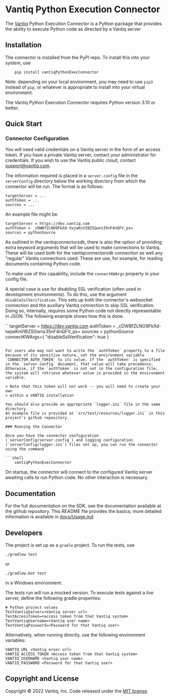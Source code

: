 
# Vantiq Python Execution Connector

The [Vantiq](http://www.vantiq.com) Python Execution Connector is a Python package that provides the ability 
to execute Python code as directed by a Vantiq server

## Installation

The connector is installed from the PyPI repo.  To install this into your system,
use
```commandline
    pip install vantiqPythonExecConnector
```

Note: depending on your local environment, you may need to use `pip3`
instead of `pip`, or whatever is appropriate to install into your
virtual environment.

The Vantiq Python Execution Connector requires Python version 3.10 or better.

## Quick Start

### Connector Configuration

You will need valid credentials on a Vantiq server in the form of an
access token.  If you have a private Vantiq server,
contact your administrator for credentials.  If you wish to use the
Vantiq public cloud, contact [support@vantiq.com](mailto:support@vantiq.com).

The information required is placed in a `server.config` file in the `serverConfig` directory below the working directory from which the connector will be run. The format is as follows:

```
targetServer = ...
authToken = ...
sources = ...
```

An example file might be

```
targetServer = https://dev.vantiq.com
authToken = _cDWBfZLNO9FkXd-twjwKnVIBZSGwns35nF4nQFV_ps=
sources = pythonSource
```

As outlined in the vantiqconnectorsdk, there is also the option of providing extra keyword arguments that will be used
to make connections to Vantiq.  These will be used both for the vantiqconnectorsdk connection as well any "regular"
Vantiq connections used.  These are use, for example, for reading documents containing Python
code.

To make use of this capability, include the `connectKWArgs` property in your config file.

A special case is use for disabling SSL verification (often used in development environments). To do this, use the
argument `disableSslVerification`.  This sets up both the connector's websocket connection and the auxiliary 
Vantiq connection to skip SSL verification.  Doing so, internally, requires some Python code not directly
representable in JSON.  The following example shows how this is done.

``
targetServer = https://dev.vantiq.com
authToken = _cDWBfZLNO9FkXd-twjwKnVIBZSGwns35nF4nQFV_ps=
sources = pythonSource
connectKWArgs={ "disableSslVerification": true }
```

For users who may not want to write the `authToken` property to a file because of its sensitive nature, set the environment variable `CONNECTOR_AUTH_TOKEN` to its value. If the `authToken` is specified in the `server.config` document, that value will take precedence.
Otherwise, if the `authToken` is not set in the configuration file, the system will retrieve whatever value is provided in the environment variable.

> Note that this token will not work -- you will need to create your own
> within a VANTIQ installation

You should also provide an appropriate `logger.ini` file in the same directory.
An example file is provided at `src/test/resources/logger.ini` in this project's github repository.

### Running the Connector

Once you have the connector configuration (`serverConfig/server.config`) and logging configuration (`serverConfig/logger.ini`) files set up, you can run the connector using the command

```shell
    vantiqPythonExecConnector
```

On startup, the connector will connect to the configured Vantiq server awaiting calls to run Python code. No other interaction is necessary.


## Documentation

For the full documentation on the SDK, see the documentation available at the github repository.  This README file provides the basics;  more detailed information is available in [docs/Usage.md](https://github.com/Vantiq/vantiq-extension-sources/blob/master/pythonExecSource/docs/Usage.md).

## Developers

The project is set up as a `gradle` project.  To run the tests, use

```commandline
./gradlew test
```

or

```commandline
./gradlew.bat test
```

in a Windows environment.

The tests run will run a mocked version. To execute tests against a _live_ server,
define the following gradle properties:

```properties
# Python project values
TestVantiqServer=<Vantiq server url>
TestAccessToken=<access token from that Vantiq system>
TestVantiqUsername=<Vantiq user name>
TestVantiqPassword=<Password for that Vantiq user>
```

Alternatively, when running directly, use the following environment variables:

```commandline
VANTIQ_URL <Vantiq erver url>
VANTIQ_ACCESS_TOKEN <Access token from that Vantiq system>
VANTIQ_USERNAME <Vantiq user name>
VANTIQ_PASSWORD <Password for that Vantiq user>
```

## Copyright and License

Copyright &copy; 2022 Vantiq, Inc.  Code released under the
[MIT license](https://github.com/Vantiq/vantiq-extension-sources/blob/master/pythonExecSource/LICENSE.txt).
